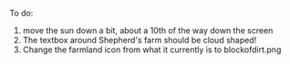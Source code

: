 To do:
1. move the sun down a bit, about a 10th of the way down the screen
2. The textbox around Shepherd's farm should be cloud shaped! 
3. Change the farmland icon from what it currently is to blockofdirt.png